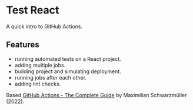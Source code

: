 # Test React

A quick intro to GitHub Actions.

## Features

- running automated tests on a React project.
- adding multiple jobs.
- building project and simulating deployment.
- running jobs after each other.
- adding lint checks.

Based [GitHub Actions - The Complete Guide](https://www.udemy.com/course/github-actions-the-complete-guide/) by Maximilian Schwarzmüller (2022).
